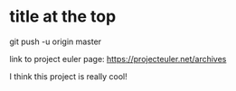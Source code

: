 title at the top
===
git push -u origin master

link to project euler page: https://projecteuler.net/archives

I think this project is really cool!
